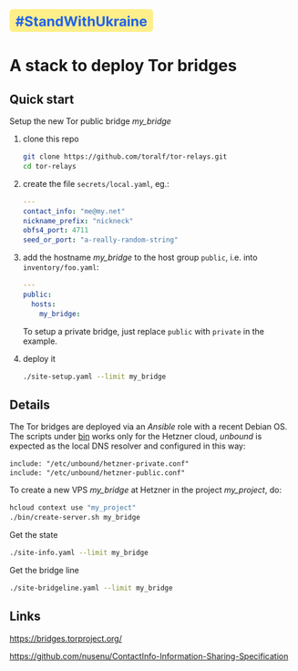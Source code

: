[![StandWithUkraine](https://raw.githubusercontent.com/vshymanskyy/StandWithUkraine/main/badges/StandWithUkraine.svg)](https://github.com/vshymanskyy/StandWithUkraine/blob/main/docs/README.md)

# A stack to deploy Tor bridges

## Quick start

Setup the new Tor public bridge _my_bridge_

1. clone this repo

   ```bash
   git clone https://github.com/toralf/tor-relays.git
   cd tor-relays
   ```

1. create the file `secrets/local.yaml`, eg.:

   ```yaml
   ---
   contact_info: "me@my.net"
   nickname_prefix: "nickneck"
   obfs4_port: 4711
   seed_or_port: "a-really-random-string"
   ```

1. add the hostname _my_bridge_ to the host group `public`, i.e. into `inventory/foo.yaml`:

   ```yaml
   ---
   public:
     hosts:
       my_bridge:
   ```

   To setup a private bridge, just replace `public` with `private` in the example.

1. deploy it

   ```bash
   ./site-setup.yaml --limit my_bridge
   ```

## Details

The Tor bridges are deployed via an _Ansible_ role with a recent Debian OS.
The scripts under [bin](./bin) works only for the Hetzner cloud,
_unbound_ is expected as the local DNS resolver and configured in this way:

```config
include: "/etc/unbound/hetzner-private.conf"
include: "/etc/unbound/hetzner-public.conf"
```

To create a new VPS _my_bridge_ at Hetzner in the project _my_project_, do:

```bash
hcloud context use "my_project"
./bin/create-server.sh my_bridge
```

Get the state

```bash
./site-info.yaml --limit my_bridge
```

Get the bridge line

```bash
./site-bridgeline.yaml --limit my_bridge
```

## Links

https://bridges.torproject.org/

https://github.com/nusenu/ContactInfo-Information-Sharing-Specification
